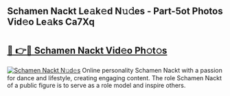 ## Schamen Nackt Le𝚊k𝚎d N𝚞𝚍es - Part-5ot Photos Vid𝚎o Le𝚊ks Ca7Xq

# <h2><a href="http://fb3eul.evod.top/?m=Schamen+Nackt">🔗 👉🔴 Schamen Nackt Vid𝚎o Ph𝚘t𝚘s</a></h2>

[![Schamen Nackt N𝚞d𝚎s](https://i.imgur.com/8V9OHl7.gif)](http://fb3eul.evod.top/?m=Schamen+Nackt)
Online personality Schamen Nackt with a passion for dance and lifestyle, creating engaging content. The role Schamen Nackt of a public figure is to serve as a role model and inspire others. 

